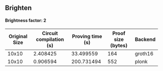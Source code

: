 ## Brighten
#### Brightness factor: 2
| Original Size | Circuit compilation (s) | Proving time (s) | Proof size (bytes) | Backend |
|---|---|---|---|---|
| 10x10 | 2.408425 | 33.499559 | 164 | groth16 |
| 10x10 | 0.906594 | 200.731494 | 552 | plonk |
